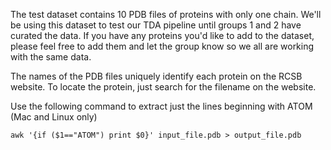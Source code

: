 The test dataset contains 10 PDB files of proteins with only one chain. We'll be using this dataset to test our TDA pipeline until groups 1 and 2 have curated the data. If you have any proteins you'd like to add to the dataset, please feel free to add them and let the group know so we all are working with the same data.

The names of the PDB files uniquely identify each protein on the RCSB website. To locate the protein, just search for the filename on the website.

Use the following command to extract just the lines beginning with ATOM (Mac and Linux only)

```awk '{if ($1=="ATOM") print $0}' input_file.pdb > output_file.pdb```
